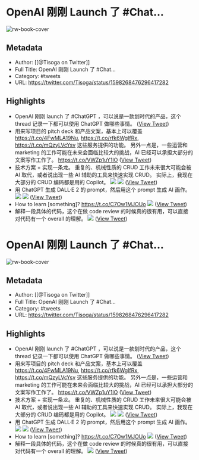# OpenAI 刚刚 Launch 了 #Chat...

![rw-book-cover](https://pbs.twimg.com/profile_images/1578459356500152321/7qWD4yJO.jpg)

## Metadata
- Author: [[@Tisoga on Twitter]]
- Full Title: OpenAI 刚刚 Launch 了 #Chat...
- Category: #tweets
- URL: https://twitter.com/Tisoga/status/1598268476296417282

## Highlights
- OpenAI 刚刚 launch 了 #ChatGPT ，可以说是一款划时代的产品，这个 thread 记录一下都可以使用 ChatGPT 做哪些事情。 ([View Tweet](https://twitter.com/Tisoga/status/1598268476296417282))
- 用来写项目的 pitch deck 和产品文案，基本上可以覆盖 https://t.co/4FwMLA19Nu, https://t.co/rfk6WgIfRx, https://t.co/mQzyLVcYsv 这些服务提供的功能。
  另外一点是，一些运营和 marketing 的工作可能在未来会面临比较大的挑战，AI 已经可以承担大部分的文案写作工作了。
  https://t.co/VWZp1uY1IO ([View Tweet](https://twitter.com/Tisoga/status/1598269021451087872))
- 技术方案 + 实现一条龙。
  重复的、机械性质的 CRUD 工作未来很大可能会被 AI 取代，或者说出现一些 AI 辅助的工具来快速实现 CRUD。
  实际上，我现在大部分的 CRUD 编码都是用的 Copilot。 
  ![](https://pbs.twimg.com/media/Fi4xfQAVIAAMJrg.jpg) 
  ![](https://pbs.twimg.com/media/Fi4xub2UcAAZh3v.jpg) ([View Tweet](https://twitter.com/Tisoga/status/1598270360512008192))
- 用 ChatGPT 生成 DALL·E 2 的 prompt，然后用这个 prompt 生成 AI 画作。 
  ![](https://pbs.twimg.com/media/Fi40LCzUAAAtpO2.jpg) 
  ![](https://pbs.twimg.com/media/Fi40M3IUAAA1K2V.jpg) ([View Tweet](https://twitter.com/Tisoga/status/1598272550773346305))
- How to learn [something]?
  https://t.co/C7Ow1MJOUo 
  ![](https://pbs.twimg.com/media/Fi45lMIUAAAyrHq.jpg) ([View Tweet](https://twitter.com/Tisoga/status/1598278359003598850))
- 解释一段具体的代码，这个在做 code review 的时候真的很有用，可以直接对代码有一个 overall 的理解。 
  ![](https://pbs.twimg.com/media/Fi4-My2VIAEKyO0.jpg) ([View Tweet](https://twitter.com/Tisoga/status/1598283427593490433))
# OpenAI 刚刚 Launch 了 #Chat...

![rw-book-cover](https://pbs.twimg.com/profile_images/1578459356500152321/7qWD4yJO.jpg)

## Metadata
- Author: [[@Tisoga on Twitter]]
- Full Title: OpenAI 刚刚 Launch 了 #Chat...
- Category: #tweets
- URL: https://twitter.com/Tisoga/status/1598268476296417282

## Highlights
- OpenAI 刚刚 launch 了 #ChatGPT ，可以说是一款划时代的产品，这个 thread 记录一下都可以使用 ChatGPT 做哪些事情。 ([View Tweet](https://twitter.com/Tisoga/status/1598268476296417282))
- 用来写项目的 pitch deck 和产品文案，基本上可以覆盖 https://t.co/4FwMLA19Nu, https://t.co/rfk6WgIfRx, https://t.co/mQzyLVcYsv 这些服务提供的功能。
  另外一点是，一些运营和 marketing 的工作可能在未来会面临比较大的挑战，AI 已经可以承担大部分的文案写作工作了。
  https://t.co/VWZp1uY1IO ([View Tweet](https://twitter.com/Tisoga/status/1598269021451087872))
- 技术方案 + 实现一条龙。
  重复的、机械性质的 CRUD 工作未来很大可能会被 AI 取代，或者说出现一些 AI 辅助的工具来快速实现 CRUD。
  实际上，我现在大部分的 CRUD 编码都是用的 Copilot。 
  ![](https://pbs.twimg.com/media/Fi4xfQAVIAAMJrg.jpg) 
  ![](https://pbs.twimg.com/media/Fi4xub2UcAAZh3v.jpg) ([View Tweet](https://twitter.com/Tisoga/status/1598270360512008192))
- 用 ChatGPT 生成 DALL·E 2 的 prompt，然后用这个 prompt 生成 AI 画作。 
  ![](https://pbs.twimg.com/media/Fi40LCzUAAAtpO2.jpg) 
  ![](https://pbs.twimg.com/media/Fi40M3IUAAA1K2V.jpg) ([View Tweet](https://twitter.com/Tisoga/status/1598272550773346305))
- How to learn [something]?
  https://t.co/C7Ow1MJOUo 
  ![](https://pbs.twimg.com/media/Fi45lMIUAAAyrHq.jpg) ([View Tweet](https://twitter.com/Tisoga/status/1598278359003598850))
- 解释一段具体的代码，这个在做 code review 的时候真的很有用，可以直接对代码有一个 overall 的理解。 
  ![](https://pbs.twimg.com/media/Fi4-My2VIAEKyO0.jpg) ([View Tweet](https://twitter.com/Tisoga/status/1598283427593490433))
